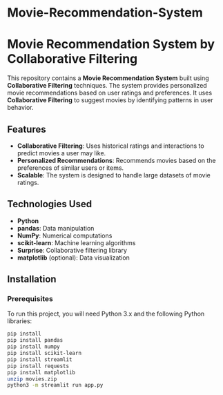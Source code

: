 # Movie-Recommendation-System
# Movie Recommendation System by Collaborative Filtering

This repository contains a **Movie Recommendation System** built using **Collaborative Filtering** techniques. The system provides personalized movie recommendations based on user ratings and preferences. It uses **Collaborative Filtering** to suggest movies by identifying patterns in user behavior.

## Features

- **Collaborative Filtering**: Uses historical ratings and interactions to predict movies a user may like.
- **Personalized Recommendations**: Recommends movies based on the preferences of similar users or items.
- **Scalable**: The system is designed to handle large datasets of movie ratings.

## Technologies Used

- **Python**
- **pandas**: Data manipulation
- **NumPy**: Numerical computations
- **scikit-learn**: Machine learning algorithms
- **Surprise**: Collaborative filtering library
- **matplotlib** (optional): Data visualization

## Installation

### Prerequisites
To run this project, you will need Python 3.x and the following Python libraries:


```bash
pip install
pip install pandas
pip install numpy
pip install scikit-learn
pip install streamlit
pip install requests
pip install matplotlib
unzip movies.zip
python3 -m streamlit run app.py
